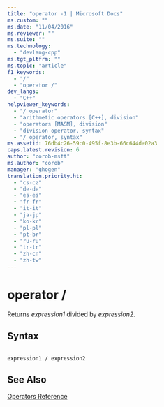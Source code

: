 ```yaml
---
title: "operator -1 | Microsoft Docs"
ms.custom: ""
ms.date: "11/04/2016"
ms.reviewer: ""
ms.suite: ""
ms.technology: 
  - "devlang-cpp"
ms.tgt_pltfrm: ""
ms.topic: "article"
f1_keywords: 
  - "/"
  - "operator /"
dev_langs: 
  - "C++"
helpviewer_keywords: 
  - "/ operator"
  - "arithmetic operators [C++], division"
  - "operators [MASM], division"
  - "division operator, syntax"
  - "/ operator, syntax"
ms.assetid: 76db4c26-59c0-495f-8e3b-66c644da02a3
caps.latest.revision: 6
author: "corob-msft"
ms.author: "corob"
manager: "ghogen"
translation.priority.ht: 
  - "cs-cz"
  - "de-de"
  - "es-es"
  - "fr-fr"
  - "it-it"
  - "ja-jp"
  - "ko-kr"
  - "pl-pl"
  - "pt-br"
  - "ru-ru"
  - "tr-tr"
  - "zh-cn"
  - "zh-tw"
---
```

# operator /
Returns *expression1* divided by *expression2*.  
  
## Syntax  
  
```  
  
expression1 / expression2  
```  
  
## See Also  
 [Operators Reference](../../assembler/masm/operators-reference.md)